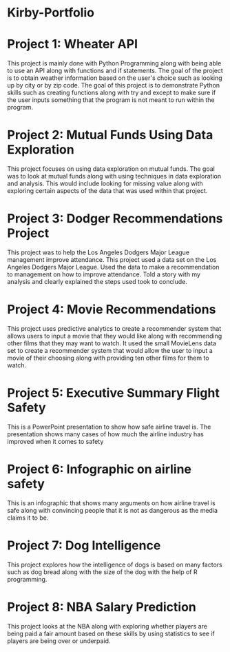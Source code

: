 # Kirby-Portfolio
# Project 1: Wheater API
 This project is mainly done with Python Programming along with being able to use an API along with functions and if statements. The goal of the project is to obtain weather information based on the user's choice such as looking up by city or by zip code. The goal of this project is 
to demonstrate Python skills such as creating functions along with try and except to make sure if the user inputs something that the program 
is not meant to run within the program.

# Project 2: Mutual Funds Using Data Exploration
 This project focuses on using data exploration on mutual funds. The goal was to look at mutual funds along with using techniques in data 
exploration and analysis. This would include looking for missing value along with exploring certain aspects of the data that was used within 
that project.

# Project 3: Dodger Recommendations Project
 This project was to help the Los Angeles Dodgers Major League management improve attendance. This project used a data set on the Los Angeles Dodgers Major League. Used the data to make a recommendation to management
 on how to improve attendance. Told a story with my analysis and clearly explained the steps used 
took to conclude.

# Project 4: Movie Recommendations
 This project uses predictive analytics to create a recommender system that allows users to input a movie that they would like along with recommending other films that they may want to watch. It used the small MovieLens data set to create a recommender system that would allow the user to input a movie of their choosing along with providing ten other films for them to watch. 

# Project 5: Executive Summary Flight Safety 
This is a PowerPoint presentation to show how safe airline travel is. The presentation shows many cases of how much the airline industry has improved when it comes to safety
 
# Project 6: Infographic on airline safety
This is an infographic that shows many arguments on how airline travel is safe along with convincing people that it is not as dangerous as the media claims it to be. 

# Project 7: Dog Intelligence
This project explores how the intelligence of dogs is based on many factors such as dog bread along with the size of the dog with the help of R programming.

# Project 8: NBA Salary Prediction
This project looks at the NBA along with exploring whether players are being paid a fair amount based on these skills by using statistics to see if players are being over or underpaid.
